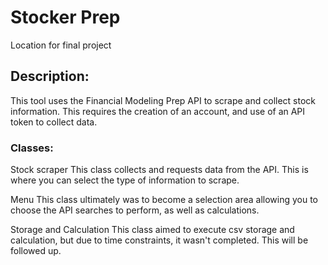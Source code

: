 # Stocker Prep
Location for final project

## Description:

This tool uses the Financial Modeling Prep API to scrape and collect stock information. This requires the creation of an account, and use of an API token to collect data. 

### Classes:
Stock scraper
    This class collects and requests data from the API. This is where you can select the type of information to scrape.

Menu
    This class ultimately was to become a selection area allowing you to choose the API searches to perform, as well as calculations. 

Storage and Calculation
    This class aimed to execute csv storage and calculation, but due to time constraints, it wasn't completed. This will be followed up.
